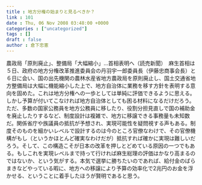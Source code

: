 ```yaml
---
title : 地方分権の始まりと見るべきか？
link : 101
date : Thu, 06 Nov 2008 03:48:00 +0000
categories : ["uncategorized"]
tags : []
draft : false
author : 倉下忠憲
---
```


農政局「原則廃止」、整備局「大幅縮小」…首相表明へ（読売新聞）　麻生首相は５日、政府の地方分権改革推進委員会の丹羽宇一郎委員長（伊藤忠商事会長）と６日に会い、国の出先機関の農林水産省地方農政局を原則廃止し、国土交通省地方整備局は大幅に機能縮小した上で、地方自治体に業務を移す方針を表明する意向を固めた。これは地方分権への一歩としては単純に評価できるように思える。しかし予算が付いてこなければ地方自治体としても困る材料になるだけだろう。ただ、多数の国家公務員を地方公務員に移したり、役割分担見直しで国の補助金を廃止したりするなど、制度設計は複雑で、地方に移譲できる事務量も未知数だ。関係省庁や族議員の抵抗が予想され、実現可能性を疑問視する声もある。制度そのものを細かいレベルで設計するのは今のところ官僚なわけで、その官僚機構がもし（というかほとんど確実なわけだが）抵抗すれば確かに実現は難しいだろう。そして、この構造こそが日本の改革を押しとどめている原因の一つでもある。もしこれを実現レベルまで持って行ければ麻生総理の評価はかなり高まるのではないか、という気がする。本気で選挙に勝ちたいのであれば、給付金のばらまきなどやっている暇に、地方への移譲により予算の効率化で2兆円のお金を浮かせる、ということに着手したほうが賢明であると思う。
